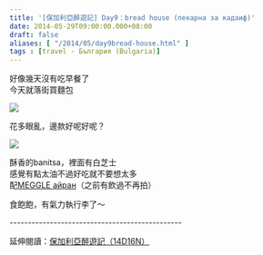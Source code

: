 ```yaml
---
title: '[保加利亞醉遊記] Day9：bread house (пекарна за кадаиф)'
date: 2014-05-29T09:00:00.000+08:00
draft: false
aliases: [ "/2014/05/day9bread-house.html" ]
tags : [travel - България (Bulgaria)]
---
```


好像幾天沒有吃早餐了  
今天就落街買麵包  

[![](https://4.bp.blogspot.com/-UI_9dERkAM0/XDsJ8_XdzwI/AAAAAAAAFUw/jfa7vj5Pmx8mvjnZLzIQxzHjCtK1MQP4gCLcBGAs/s640/14290508255_231a43a076_z.jpg)](https://4.bp.blogspot.com/-UI_9dERkAM0/XDsJ8_XdzwI/AAAAAAAAFUw/jfa7vj5Pmx8mvjnZLzIQxzHjCtK1MQP4gCLcBGAs/s1600/14290508255_231a43a076_z.jpg)

花多眼亂，邊款好呢好呢？  

[![](https://4.bp.blogspot.com/-K4tfHDDq1l4/XDsKA9XJB_I/AAAAAAAAFU0/HzTUYdtcbog9vyXEKl7m0zDMpMDfXVGXgCLcBGAs/s640/14103963897_d3e080347d_z.jpg)](https://4.bp.blogspot.com/-K4tfHDDq1l4/XDsKA9XJB_I/AAAAAAAAFU0/HzTUYdtcbog9vyXEKl7m0zDMpMDfXVGXgCLcBGAs/s1600/14103963897_d3e080347d_z.jpg)

酥香的banitsa，裡面有白芝士  
感覺有點太油不過好吃就不要想太多  
配[MEGGLE айран](http://www.hidie.net/2014/05/day5meggle.html)（之前有飲過不再拍）  
  
食飽飽，有氣力執行李了～  
  
\-----------------------------------------------  
  
延伸閱讀：[保加利亞醉遊記（14D16N）](http://www.hidie.net/2014/06/14d16n.html)